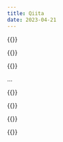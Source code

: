 ```yaml
---
title: Qiita
date: 2023-04-21
---
```


{{<qiita link="https://qiita.com/dai08srhg/items/1b69d9db1a7094718e00">}}

{{<qiita link="https://qiita.com/dai08srhg/items/6b97f15e8eff699f20db">}}

{{<qiita link="https://qiita.com/dai08srhg/items/429104a6383a53655552">}}

...
<!--more-->

{{<qiita link="https://qiita.com/dai08srhg/items/b57a0f8e112467e662be">}}

{{<qiita link="https://qiita.com/dai08srhg/items/dd4db729f965b2c6963d">}}

{{<qiita link="https://qiita.com/dai08srhg/items/61f23cf0ad19abc314b8">}}

{{<qiita link="https://qiita.com/dai08srhg/items/eb08fc98e7149748a9d5">}}
